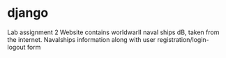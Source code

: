 # django
Lab assignment 2
Website contains worldwarII naval ships dB, taken from the internet.
Navalships information along with user registration/login-logout form 
